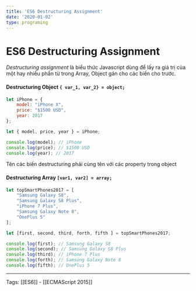```yaml
---
title: 'ES6 Destructuring Assignment'
date: '2020-01-02'
type: programing 
---
```


# ES6 Destructuring Assignment

*Destructuring assignment* là biểu thức Javascript dùng để lấy ra giá trị của một hay nhiều phần từ trong Array, Object gán cho các biến cho trước.

#### Destructuring Object `{ var_1, var_2} = object;`
```javascript
let iPhone = {  
    model: "iPhone X",
    price: "$1500 USD",
    year: 2017
};

let { model, price, year } = iPhone;

console.log(model); // iPhone
console.log(price); // $1500 USD
console.log(year); // 2017
```
Tên các biến destructuring phải cùng tên với các property trong object 

#### Destructuring Array `[var1, var2] = array; `
```javascript
let topSmartPhones2017 = [
    "Samsung Galaxy S8",
    "Samsung Galaxy S8 Plus",
    "iPhone 7 Plus",
    "Samsung Galaxy Note 8",
    "OnePlus 5"
];

let [first, second, third, forth, fifth ] = topSmartPhones2017;

console.log(first); // Samsung Galaxy S8
console.log(second); // Samsung Galaxy S8 Plus
console.log(third); // iPhone 7 Plus
console.log(forth); // Samsung Galaxy Note 8
console.log(fifth); // OnePlus 5
```


---
Tags:  [[ES6]] - [[ECMAScript 2015]] 
